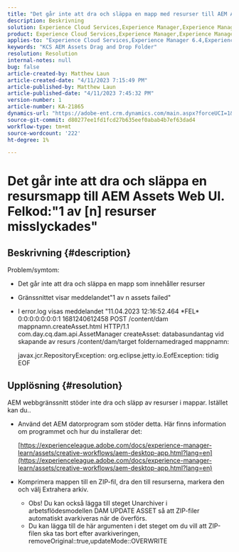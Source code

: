 ```yaml
---
title: "Det går inte att dra och släppa en mapp med resurser till AEM Assets Web UI. Fel: \"1 av inga resurser misslyckades\""
description: Beskrivning
solution: Experience Cloud Services,Experience Manager,Experience Manager as a Cloud Service
product: Experience Cloud Services,Experience Manager,Experience Manager as a Cloud Service
applies-to: "Experience Cloud Services,Experience Manager 6.4,Experience Manager Assets,Experience Manager as a Cloud Service,Experience Manager 6.5"
keywords: "KCS AEM Assets Drag and Drop Folder"
resolution: Resolution
internal-notes: null
bug: false
article-created-by: Matthew Laun
article-created-date: "4/11/2023 7:15:49 PM"
article-published-by: Matthew Laun
article-published-date: "4/11/2023 7:45:32 PM"
version-number: 1
article-number: KA-21865
dynamics-url: "https://adobe-ent.crm.dynamics.com/main.aspx?forceUCI=1&pagetype=entityrecord&etn=knowledgearticle&id=041e8741-9dd8-ed11-a7c7-6045bd0067ea"
source-git-commit: d80277ee1fd1fcd27b635eef0abab4b7ef63dad4
workflow-type: tm+mt
source-wordcount: '222'
ht-degree: 1%

---
```


# Det går inte att dra och släppa en resursmapp till AEM Assets Web UI. Felkod:&quot;1 av [n] resurser misslyckades&quot;

## Beskrivning {#description}

Problem/symtom:<br>
- Det går inte att dra och släppa en mapp som innehåller resurser
- Gränssnittet visar meddelandet&quot;1 av n assets failed&quot;
- I error.log visas meddelandet &quot;11.04.2023 12:16:52.464 \*FEL\* 0:0:0:0:0:0:0:1 1681240612458 POST /content/dam mappnamn.createAsset.html HTTP/1.1 com.day.cq.dam.api.AssetManager createAsset: databasundantag vid skapande av resurs /content/dam/target foldernamedraged mappnamn: 

   javax.jcr.RepositoryException: org.eclipse.jetty.io.EofException: tidig EOF



## Upplösning {#resolution}


AEM webbgränssnitt stöder inte dra och släpp av resurser i mappar. Istället kan du..

- Använd det AEM datorprogram som stöder detta. Här finns information om programmet och hur du installerar det:

   [https://experienceleague.adobe.com/docs/experience-manager-learn/assets/creative-workflows/aem-desktop-app.html?lang=en](https://experienceleague.adobe.com/docs/experience-manager-learn/assets/creative-workflows/aem-desktop-app.html?lang=en)
- Komprimera mappen till en ZIP-fil, dra den till resurserna, markera den och välj Extrahera arkiv. 
   - Obs! Du kan också lägga till steget Unarchiver i arbetsflödesmodellen DAM UPDATE ASSET så att ZIP-filer automatiskt avarkiveras när de överförs.
   - Du kan lägga till de här argumenten i det steget om du vill att ZIP-filen ska tas bort efter avarkiveringen, removeOriginal::true,updateMode::OVERWRITE

